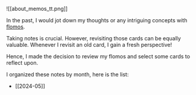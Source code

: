 ![[about_memos_tt.png]]

In the past, I would jot down my thoughts or any intriguing concepts with [flomos](https://flomoapp.com/). 

Taking notes is crucial. 
However, revisiting those cards can be equally valuable. 
Whenever I revisit an old card, I gain a fresh perspective! 

Hence, I made the decision to review my flomos and select some cards to reflect upon.

I organized these notes by month, here is the list:
- [[2024-05]]